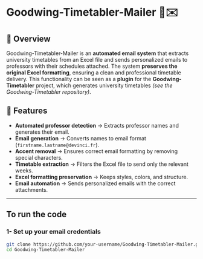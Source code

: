 # Goodwing-Timetabler-Mailer 📅✉️

## 📌 Overview
Goodwing-Timetabler-Mailer is an **automated email system** that extracts university timetables from an Excel file and sends personalized emails to professors with their schedules attached. The system **preserves the original Excel formatting**, ensuring a clean and professional timetable delivery.
This functionality can be seen as a **plugin** for the **Goodwing-Timetabler** project, which generates university timetables *(see the Goodwing-Timetabler repository)*.

## 🚀 Features
- **Automated professor detection** → Extracts professor names and generates their email.
- **Email generation** → Converts names to email format (`firstname.lastname@devinci.fr`).
- **Accent removal** → Ensures correct email formatting by removing special characters.
- **Timetable extraction** → Filters the Excel file to send only the relevant weeks.
- **Excel formatting preservation** → Keeps styles, colors, and structure.
- **Email automation** → Sends personalized emails with the correct attachments.

---

## To run the code

### **1- Set up your email credentials**
```bash
git clone https://github.com/your-username/Goodwing-Timetabler-Mailer.git
cd Goodwing-Timetabler-Mailer
